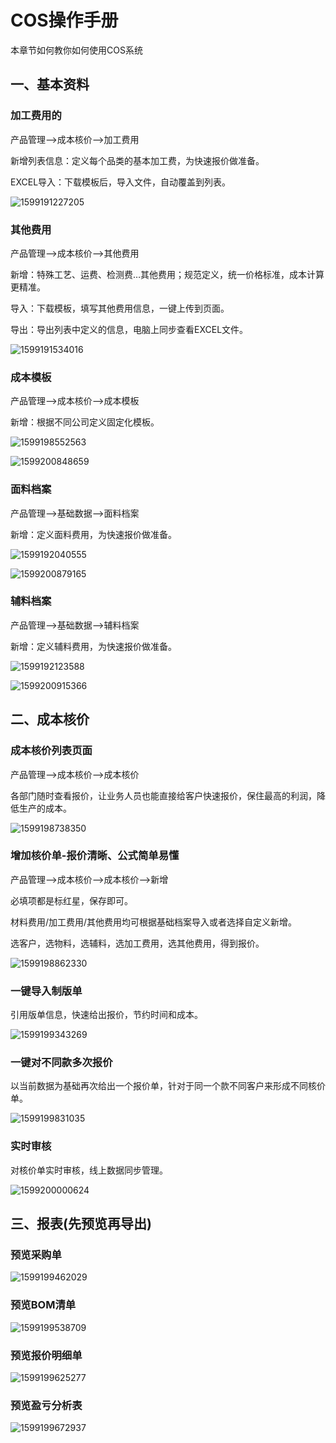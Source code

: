 # COS操作手册

本章节如何教你如何使用COS系统

## 一、基本资料

### 加工费用的

产品管理-->成本核价-->加工费用

新增列表信息：定义每个品类的基本加工费，为快速报价做准备。

EXCEL导入：下载模板后，导入文件，自动覆盖到列表。

![1599191227205](cos.assets/1599191227205.png)

### 其他费用

产品管理-->成本核价-->其他费用

新增：特殊工艺、运费、检测费…其他费用；规范定义，统一价格标准，成本计算更精准。

导入：下载模板，填写其他费用信息，一键上传到页面。

导出：导出列表中定义的信息，电脑上同步查看EXCEL文件。

![1599191534016](cos.assets/1599191534016.png)

### 成本模板

产品管理-->成本核价-->成本模板

新增：根据不同公司定义固定化模板。

![1599198552563](cos.assets/1599198552563.png)

![1599200848659](cos.assets/1599200848659.png)

### 面料档案

产品管理-->基础数据-->面料档案

新增：定义面料费用，为快速报价做准备。

![1599192040555](cos.assets/1599192040555.png)

![1599200879165](cos.assets/1599200879165.png)

### 辅料档案

产品管理-->基础数据-->辅料档案

新增：定义辅料费用，为快速报价做准备。

![1599192123588](cos.assets/1599192123588.png)

![1599200915366](cos.assets/1599200915366.png)



## 二、成本核价

### 成本核价列表页面

产品管理-->成本核价-->成本核价

各部门随时查看报价，让业务人员也能直接给客户快速报价，保住最高的利润，降低生产的成本。

![1599198738350](cos.assets/1599198738350.png)

### 增加核价单-报价清晰、公式简单易懂

产品管理-->成本核价-->成本核价-->新增

必填项都是标红星，保存即可。

材料费用/加工费用/其他费用均可根据基础档案导入或者选择自定义新增。

选客户，选物料，选辅料，选加工费用，选其他费用，得到报价。

![1599198862330](cos.assets/1599198862330.png)

### 一键导入制版单

引用版单信息，快速给出报价，节约时间和成本。

![1599199343269](cos.assets/1599199343269.png)

### 一键对不同款多次报价

以当前数据为基础再次给出一个报价单，针对于同一个款不同客户来形成不同核价单。

![1599199831035](cos.assets/1599199831035.png)

### 实时审核

对核价单实时审核，线上数据同步管理。

![1599200000624](cos.assets/1599200000624.png)

## 三、报表(先预览再导出)

### 预览采购单

![1599199462029](cos.assets/1599199462029.png)

### 预览BOM清单

![1599199538709](cos.assets/1599199538709.png)

### 预览报价明细单

![1599199625277](cos.assets/1599199625277.png)

### 预览盈亏分析表

![1599199672937](cos.assets/1599199672937.png)